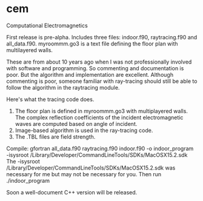 # cem
Computational Electromagnetics

First release is pre-alpha. Includes three files: indoor.f90, raytracing.f90 and all_data.f90. myroommm.go3 is a text file defining the floor plan with multilayered walls.

These are from about 10 years ago when I was not professionally involved with software and programming. So commenting and documentation is poor. But the algorithm and implementation are excellent. Although commenting is poor, someone familiar with ray-tracing should still be able to follow the algorithm in the raytracing module.

Here's what the tracing code does.
1) The floor plan is defined in myroommm.go3 with multiplayered walls. The complex reflection coefficients of the incident electromagnetic waves are computed based on angle of incident.
2) Image-based algorithm is used in the ray-tracing code.
3) The .TBL files are field strength.

Compile: gfortran all_data.f90 raytracing.f90 indoor.f90 -o indoor_program -isysroot /Library/Developer/CommandLineTools/SDKs/MacOSX15.2.sdk
The -isysroot /Library/Developer/CommandLineTools/SDKs/MacOSX15.2.sdk was necessary for me but may not be necessary for you.
Then run ./indoor_program

Soon a well-document C++ version will be released.
